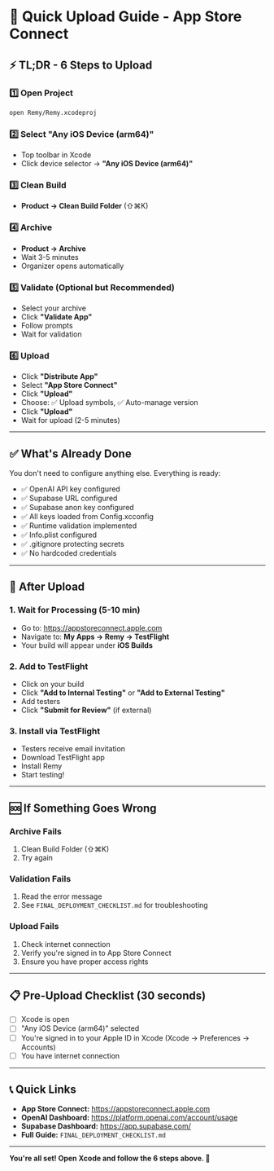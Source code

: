 # 🚀 Quick Upload Guide - App Store Connect

## ⚡ TL;DR - 6 Steps to Upload

### 1️⃣ Open Project
```bash
open Remy/Remy.xcodeproj
```

### 2️⃣ Select "Any iOS Device (arm64)"
- Top toolbar in Xcode
- Click device selector → **"Any iOS Device (arm64)"**

### 3️⃣ Clean Build
- **Product → Clean Build Folder** (⇧⌘K)

### 4️⃣ Archive
- **Product → Archive**
- Wait 3-5 minutes
- Organizer opens automatically

### 5️⃣ Validate (Optional but Recommended)
- Select your archive
- Click **"Validate App"**
- Follow prompts
- Wait for validation

### 6️⃣ Upload
- Click **"Distribute App"**
- Select **"App Store Connect"**
- Click **"Upload"**
- Choose: ✅ Upload symbols, ✅ Auto-manage version
- Click **"Upload"**
- Wait for upload (2-5 minutes)

---

## ✅ What's Already Done

You don't need to configure anything else. Everything is ready:

- ✅ OpenAI API key configured
- ✅ Supabase URL configured
- ✅ Supabase anon key configured
- ✅ All keys loaded from Config.xcconfig
- ✅ Runtime validation implemented
- ✅ Info.plist configured
- ✅ .gitignore protecting secrets
- ✅ No hardcoded credentials

---

## 🎯 After Upload

### 1. Wait for Processing (5-10 min)
- Go to: https://appstoreconnect.apple.com
- Navigate to: **My Apps → Remy → TestFlight**
- Your build will appear under **iOS Builds**

### 2. Add to TestFlight
- Click on your build
- Click **"Add to Internal Testing"** or **"Add to External Testing"**
- Add testers
- Click **"Submit for Review"** (if external)

### 3. Install via TestFlight
- Testers receive email invitation
- Download TestFlight app
- Install Remy
- Start testing!

---

## 🆘 If Something Goes Wrong

### Archive Fails
1. Clean Build Folder (⇧⌘K)
2. Try again

### Validation Fails
1. Read the error message
2. See `FINAL_DEPLOYMENT_CHECKLIST.md` for troubleshooting

### Upload Fails
1. Check internet connection
2. Verify you're signed in to App Store Connect
3. Ensure you have proper access rights

---

## 📋 Pre-Upload Checklist (30 seconds)

- [ ] Xcode is open
- [ ] "Any iOS Device (arm64)" selected
- [ ] You're signed in to your Apple ID in Xcode (Xcode → Preferences → Accounts)
- [ ] You have internet connection

---

## 📞 Quick Links

- **App Store Connect:** https://appstoreconnect.apple.com
- **OpenAI Dashboard:** https://platform.openai.com/account/usage
- **Supabase Dashboard:** https://app.supabase.com/
- **Full Guide:** `FINAL_DEPLOYMENT_CHECKLIST.md`

---

**You're all set! Open Xcode and follow the 6 steps above. 🎉**

